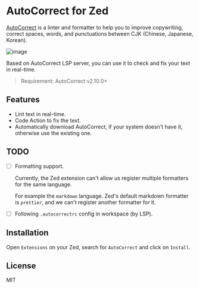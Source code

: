 # AutoCorrect for Zed

[AutoCorrect](https://github.com/huacnlee/autocorrect) is a linter and formatter to help you to improve copywriting, correct spaces, words, and punctuations between CJK (Chinese, Japanese, Korean).

<img alt="image" src="https://github.com/huacnlee/zed-autocorrect/assets/5518/762c70e4-961b-4a9d-850c-5768389c459b">

Based on AutoCorrect LSP server, you can use it to check and fix your text in real-time.

> Requirement: AutoCorrect v2.10.0+

## Features

- Lint text in real-time.
- Code Action to fix the text.
- Automatically download AutoCorrect, if your system doesn't have it, otherwise use the existing one.

## TODO

- [ ] Formatting support.

  Currently, the Zed extension can't allow us register multiple formatters for the same language.

  For example the `markdown` language. Zed's default markdown formatter is `prettier`, and we can't register another formatter for it.

- [ ] Following `.autocorrectrc` config in workspace (by LSP).

## Installation

Open `Extensions` on your Zed, search for `AutoCorrect` and click on `Install`.

## License

MIT
